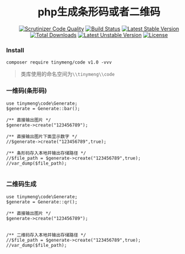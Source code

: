 <h1 align="center">php生成条形码或者二维码</h1>
<p align="center">
<a href="https://scrutinizer-ci.com/g/majiameng/QrCode-php/?branch=master"><img src="https://scrutinizer-ci.com/g/majiameng/QrCode-php/badges/quality-score.png?b=master" alt="Scrutinizer Code Quality"></a>
<a href="https://scrutinizer-ci.com/g/majiameng/QrCode-php/build-status/master"><img src="https://scrutinizer-ci.com/g/majiameng/QrCode-php/badges/build.png?b=master" alt="Build Status"></a>
<a href="https://packagist.org/packages/tinymeng/code"><img src="https://poser.pugx.org/tinymeng/code/v/stable" alt="Latest Stable Version"></a>
<a href="https://github.com/majiameng/QrCode-php/tags"><img src="https://poser.pugx.org/tinymeng/code/downloads" alt="Total Downloads"></a>
<a href="https://packagist.org/packages/tinymeng/code"><img src="https://poser.pugx.org/tinymeng/code/v/unstable" alt="Latest Unstable Version"></a>
<a href="https://github.com/majiameng/QrCode-php/blob/master/LICENSE"><img src="https://poser.pugx.org/tinymeng/code/license" alt="License"></a>
</p>



### Install

```
composer require tinymeng/code v1.0 -vvv
```

> 类库使用的命名空间为`\\tinymeng\\code`

### 一维码(条形码)
```
use tinymeng\code\Generate;
$generate = Generate::bar();

/** 直接输出图片 */
$generate->create("123456789");

/** 直接输出图片下面显示数字 */
//$generate->create("123456789",true);

/** 条形码存入本地并输出存储路径 */
//$file_path = $generate->create("123456789",true);
//var_dump($file_path);
```


```php
```

### 二维码生成
```
use tinymeng\code\Generate;
$generate = Generate::qr();

/** 直接输出图片 */
$generate->create("123456789");


/** 二维码存入本地并输出存储路径 */
//$file_path = $generate->create("123456789",true);
//var_dump($file_path);

```
